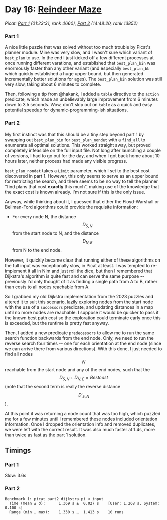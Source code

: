 # Day 16: [Reindeer Maze](https://adventofcode.com/2024/day/16)
*Picat: [Part 1](https://github.com/DestyNova/advent_of_code_2024/blob/main/16/part1.pi) (01:23:31, rank 4660), [Part 2](https://github.com/DestyNova/advent_of_code_2024/blob/main/16/part2.pi) (14:48:20, rank 13852)*

### Part 1

A nice little puzzle that was solved without too much trouble by Picat's planner module. Mine was very slow, and I wasn't sure which variant of `best_plan` to use. In the end I just kicked off a few different processes at once running different varations, and established that `best_plan_bin` was enormously faster than any other variant (and especially `best_plan_bb` which quickly established a huge upper bound, but then generated incrementally better solutions for ages). The `best_plan_bin` solution was still very slow, taking about 6 minutes to complete.

Then, following a tip from @hakank, I added a `table` directive to the `action` predicate, which made an unbelievably large improvement from 6 minutes down to 3.5 seconds. Wow, don't skip out on `table` as a quick and easy potential speedup for dynamic-programming-ish situations.

### Part 2

My first instinct was that this should be a tiny step beyond part 1 by swapping out `best_plan_bin` for `best_plan_nondet` with a `find_all` to enumerate all optimal solutions. This worked straight away, but proved completely infeasible on the full input file. Not long after launching a couple of versions, I had to go out for the day, and when I got back home about 10 hours later, neither process had made any visible progress.

`best_plan_nondet` takes a `Limit` parameter, which I set to the best cost discovered in part 1. However, this only seems to serve as an upper bound for restricting the search, and there seems to be no way to tell the planner "find plans that cost __exactly__ this much", making use of the knowledge that the exact cost is known already. I'm not sure if this is the only issue.

Anyway, while thinking about it, I guessed that either the Floyd-Warshall or Bellman-Ford algorithms could provide the requisite information:

* For every node N, the distance $$D_{S,N}$$ from the start node to N, and the distance $$D_{N,E}$$ from N to the end node.

However, it quickly became clear that running either of these algorithms on the full input was exceptionally slow, in Picat at least. I was tempted to re-implement it all in Nim and just roll the dice, but then I remembered that Dijkstra's algorithm is quite fast and can serve the same purpose -- previously I'd only thought of it as finding a single path from A to B, rather than costs to all nodes reachable from A.

So I grabbed my old Dijkstra implementation from the 2023 puzzles and altered it to suit this scenario, lazily exploring nodes from the start node with the use of a `successors` predicate, and updating distances in a map until no more nodes are reachable. I suppose it would be quicker to pass it the known best path cost so the exploration could terminate early once this is exceeded, but the runtime is pretty fast anyway.

Then, I added a new predicate `predecessors` to allow me to run the same search function backwards from the end node. Only, we need to run the reverse search four times -- one for each orientation at the end node (since we can arrive there from various directions). With this done, I just needed to find all nodes $$N$$ reachable from the start node and any of the end nodes, such that the $$D_{S,N} + D_{N,E} = Best cost$$ (note that the second term is really the reverse distance $$D'_{E,N}$$).

At this point it was returning a node count that was too high, which puzzled me for a few minutes until I remembered these nodes included orientation information. Once I dropped the orientation info and removed duplicates, we were left with the correct result. It was also much faster at 1.4s, more than twice as fast as the part 1 solution.

## Timings

### Part 1

Slow: 3.6s

### Part 2

```
Benchmark 1: picat part2_dijkstra.pi < input
  Time (mean ± σ):      1.369 s ±  0.027 s    [User: 1.268 s, System: 0.100 s]
  Range (min … max):    1.330 s …  1.413 s    10 runs
 
```
